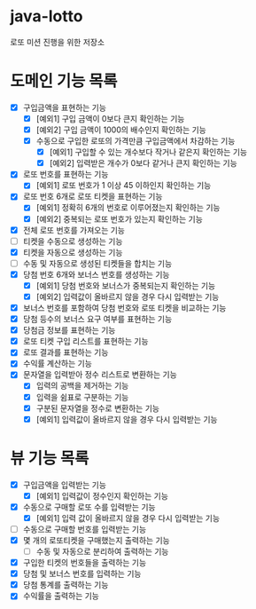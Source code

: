 # java-lotto
로또 미션 진행을 위한 저장소

# 도메인 기능 목록
- [X] 구입금액을 표현하는 기능
    - [X] [예외1] 구입 금액이 0보다 큰지 확인하는 기능
    - [X] [예외2] 구입 금액이 1000의 배수인지 확인하는 기능
    - [X] 수동으로 구입한 로또의 가격만큼 구입금액에서 차감하는 기능
        - [X] [예외1] 구입할 수 있는 개수보다 작거나 같은지 확인하는 기능
        - [X] [예외2] 입력받은 개수가 0보다 같거나 큰지 확인하는 기능
- [X] 로또 번호를 표현하는 기능
    - [X] [예외1] 로또 번호가 1 이상 45 이하인지 확인하는 기능
- [X] 로또 번호 6개로 로또 티켓을 표현하는 기능
    - [X] [예외1] 정확히 6개의 번호로 이루어졌는지 확인하는 기능
    - [X] [예외2] 중복되는 로또 번호가 있는지 확인하는 기능
- [X] 전체 로또 번호를 가져오는 기능
- [ ] 티켓을 수동으로 생성하는 기능
- [X] 티켓을 자동으로 생성하는 기능
- [ ] 수동 및 자동으로 생성된 티켓들을 합치는 기능
- [X] 당첨 번호 6개와 보너스 번호를 생성하는 기능
    - [X] [예외1] 당첨 번호와 보너스가 중복되는지 확인하는 기능
    - [X] [예외2] 입력값이 올바르지 않을 경우 다시 입력받는 기능
- [X] 보너스 번호를 포함하여 당첨 번호와 로또 티켓을 비교하는 기능
- [X] 당첨 등수의 보너스 요구 여부를 표현하는 기능
- [X] 당첨금 정보를 표현하는 기능
- [X] 로또 티켓 구입 리스트를 표현하는 기능
- [X] 로또 결과를 표현하는 기능
- [X] 수익률 계산하는 기능
- [X] 문자열을 입력받아 정수 리스트로 변환하는 기능
    - [X] 입력의 공백을 제거하는 기능
    - [X] 입력을 쉼표로 구분하는 기능
    - [X] 구분된 문자열을 정수로 변환하는 기능
    - [X] [예외1] 입력값이 올바르지 않을 경우 다시 입력받는 기능

# 뷰 기능 목록
- [X] 구입금액을 입력받는 기능
    - [X] [예외1] 입력값이 정수인지 확인하는 기능
- [X] 수동으로 구매할 로또 수를 입력받는 기능
    - [X] [예외1] 입력 값이 올바르지 않을 경우 다시 입력받는 기능
- [ ] 수동으로 구매할 번호를 입력받는 기능
- [X] 몇 개의 로또티켓을 구매했는지 출력하는 기능
    - [ ] 수동 및 자동으로 분리하여 출력하는 기능
- [X] 구입한 티켓의 번호들을 출력하는 기능
- [X] 당첨 및 보너스 번호를 입력하는 기능
- [X] 당첨 통계를 출력하는 기능
- [X] 수익률을 출력하는 기능